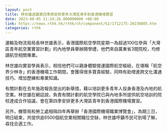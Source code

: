 ```yaml
---
layout: post
title: 林世雄透露第四季將安排更多大灣區青年到香港機場實習
date: 2023-08-05 11:24:26.000000000 +08:00
link: https://news.rthk.hk/rthk/ch/component/k2/1712175-20230805.htm
categories: rthk
---
```


運輸及物流局局長林世雄表示，香港國際航空學院星期一為超過100位參與「大灣區青年航空業實習計劃」的內地學員舉辦開學禮，他們來自廣東省3間院校，均修讀航空相關專業。

林世雄向實習學員表示，相信他們可以親身體驗營運國際航空樞紐，在堪稱「航空界少林寺」的香港機場工作期間，會獲得很多寶貴經驗，同時有助增進跨文化溝通技巧、增加歷練和專業知識。

有關計劃在去年施政報告提出的新舉措，藉以培訓更多青年人投身香港及內地的航空業。林世雄在網誌說，負責有關計劃的航空學院已與內地多所提供航空培訓的院校達成合作協議，會在第四季安排更多大灣區青年到香港國際機場實習。

另外，機管局和勞工處相隔四年再舉辦「香港國際機場職業博覽會」，為期三日，明日結束，共提供逾6500個航空業相關職位空缺，林世雄呼籲市民可到場了解，尋找合適工作。
